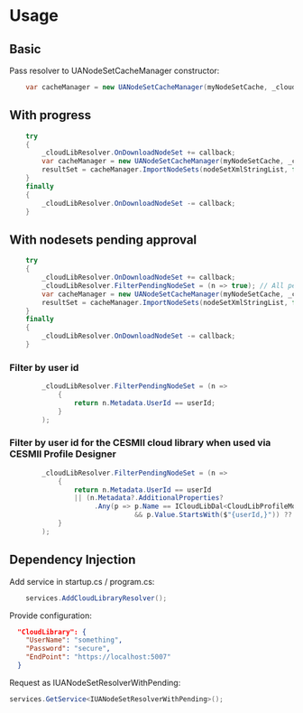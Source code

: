 ﻿# Usage

## Basic

Pass resolver to UANodeSetCacheManager constructor:
```c#
    var cacheManager = new UANodeSetCacheManager(myNodeSetCache, _cloudLibResolver);
```
## With progress
```c#
    try
    {
        _cloudLibResolver.OnDownloadNodeSet += callback;
        var cacheManager = new UANodeSetCacheManager(myNodeSetCache, _cloudLibResolver);
        resultSet = cacheManager.ImportNodeSets(nodeSetXmlStringList, false, userToken);
    }
    finally
    {
        _cloudLibResolver.OnDownloadNodeSet -= callback;
    }
```

## With nodesets pending approval

```c#
    try
    {
        _cloudLibResolver.OnDownloadNodeSet += callback;
        _cloudLibResolver.FilterPendingNodeSet = (n => true); // All pending nodesets
        var cacheManager = new UANodeSetCacheManager(myNodeSetCache, _cloudLibResolver);
        resultSet = cacheManager.ImportNodeSets(nodeSetXmlStringList, false, userToken);
    }
    finally
    {
        _cloudLibResolver.OnDownloadNodeSet -= callback;
    }
```

### Filter by user id
```c#
        _cloudLibResolver.FilterPendingNodeSet = (n =>
            {
                return n.Metadata.UserId == userId;
            }
        );
```

### Filter by user id for the CESMII cloud library when used via CESMII Profile Designer
```c#
        _cloudLibResolver.FilterPendingNodeSet = (n =>
            {
                return n.Metadata.UserId == userId 
                || (n.Metadata?.AdditionalProperties?
                     .Any(p => p.Name == ICloudLibDal<CloudLibProfileModel>.strCESMIIUserInfo 
                               && p.Value.StartsWith($"{userId,}")) ?? false);
            }
        );
```


## Dependency Injection
Add service in startup.cs / program.cs:
```c#
    services.AddCloudLibraryResolver();
```

Provide configuration:
```json
  "CloudLibrary": {
    "UserName": "something",
    "Password": "secure",
    "EndPoint": "https://localhost:5007"
  }
```

Request as IUANodeSetResolverWithPending:
```c#
services.GetService<IUANodeSetResolverWithPending>();
```

